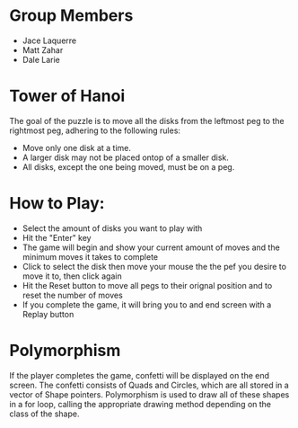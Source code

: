 # Group Members
* Jace Laquerre
* Matt Zahar
* Dale Larie

# Tower of Hanoi
The goal of the puzzle is to move all the disks from the leftmost peg to the rightmost peg, adhering to the following rules: 
* Move only one disk at a time. 
* A larger disk may not be placed ontop of a smaller disk. 
* All disks, except the one being moved, must be on a peg.

# How to Play:
* Select the amount of disks you want to play with
* Hit the "Enter" key
* The game will begin and show your current amount of moves and the minimum moves it takes to complete 
* Click to select the disk then move your mouse the the pef you desire to move it to, then click again
* Hit the Reset button to move all pegs to their orignal position and to reset the number of moves 
* If you complete the game, it will bring you to and end screen with a Replay button

# Polymorphism
If the player completes the game, confetti will be displayed on the end screen. The confetti consists of Quads and Circles, which are all stored in a vector of Shape pointers. Polymorphism is used to draw all of these shapes in a for loop, calling the appropriate drawing method depending on the class of the shape.
